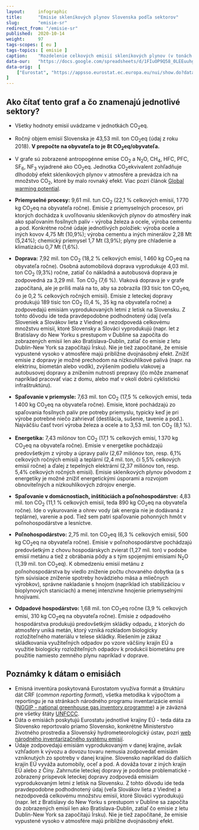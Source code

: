 ```yaml
---
layout:     infographic
title:      "Emisie skleníkových plynov Slovenska podľa sektorov"
slug:       "emisie-sr"
redirect_from: "/emisie-sr"
published:  2020-10-14
weight:     97
tags-scopes: [ eu ]
tags-topics: [ emisie ]
caption:    "Rozdelenie celkových emisií skleníkových plynov (v tonách CO2<sub>2</sub> ekvivalentu) na Slovensku za v jednotlivých sektoroch za rok 2018. Ročný objem emisií Slovenska je 43,53 mil. ton. V prepočte na obyvateľa to je 8t CO2<sub>2</sub> eq na obyvateľa."
data-our:   "https://docs.google.com/spreadsheets/d/1FIuOP9Q58_0LEEuuhggXpuAnvRcs13e8H1buZKWJB3Y/edit?usp=sharing"
data-orig:  [
    ["Eurostat", "https://appsso.eurostat.ec.europa.eu/nui/show.do?dataset=env_air_gge&lang=en"]
]
---
```


## Ako čítať tento graf a čo znamenajú jednotlivé sektory?

* Všetky hodnoty emisií uvádzame v jednotkách <glossary id="co2eq">CO<sub>2</sub>eq</glossary>.
* Ročný objem emisií Slovenska je 43,53 mil. ton CO<sub>2</sub>eq (údaj z roku 2018). __V prepočte na obyvateľa to je 8t CO<sub>2</sub>eq/obyvateľa.__
* V grafe sú zobrazené <glossary id="antropogennesklenikoveplyny">antropogénne emise</glossary> CO<sub>2</sub> a N<sub>2</sub>O, CH<sub>4</sub>, HFC, PFC, SF<sub>6</sub>, NF<sub>3</sub> vyjadrené ako <glossary id="co2eq">CO<sub>2</sub>eq</glossary>. Jednotka CO<sub>2</sub>ekvivalent zohľadňuje dlhodobý efekt skleníkových plynov v atmosfére a prevádza ich na množstvo CO<sub>2</sub>, ktoré by malo rovnaký efekt. Viac pozri článok [Global warming potential](https://en.wikipedia.org/wiki/Global_warming_potential).
* __Priemyselné procesy:__ 9,61 mil. tun CO<sub>2</sub> (22,1 % celkových emisií, 1&thinsp;770 kg CO<sub>2</sub>eq na obyvateľa ročne). Emisie z priemyselných procesov, pri ktorých dochádza k uvoľňovaniu skleníkových plynov do atmosféry inak ako spaľovaním fosílnych palív - výroba železa a ocele, výroba cementu a pod. Konkrétne ročné údaje jednotlivých položiek: výroba ocele a iných kovov 4,75 Mt (10,9%); výroba cementu a iných minerálov 2,28 Mt (5,24%); chemický priemysel 1,7 Mt (3,9%); plyny pre chladenie a klimatizáciu 0,7 Mt (1,6%).
* __Doprava:__ 7,92 mil. ton CO<sub>2</sub> (18,2 % celkových emisí, 1&thinsp;460 kg CO<sub>2</sub>eq na obyvateľa ročne). Osobná automobilová doprava vyprodukuje 4,03 mil. ton CO<sub>2</sub> (9,3%) ročne, zatiaľ čo nákladná a autobusová doprava je zodpovedná za 3,29 mil. Ton CO<sub>2</sub> (7,6 %). Vlaková doprava je v grafe započítaná, ale je príliš malá na to, aby sa zobrazila (93 tisíc ton CO<sub>2</sub>eq, čo je 0,2 % celkových ročných emisií). Emisie z leteckej dopravy produkujú 189 tisíc ton CO<sub>2</sub> (0,4 %, 35 kg na obyvateľa ročne) a zodpovedajú emisiám vyprodukovaných letmi z letísk na Slovensku. Z tohto dôvodu ide teda pravdepodobne podhodnotený údaj (veľa Sloveniek a Slovákov lieta z Viedne) a nezodpovedá celkovému množstvu emisií, ktoré Slovensky a Slováci vyprodukujú (napr. let z Bratislavy do New Yorku s prestupom v Dubline sa započíta do zobrazených emisií len ako Bratislava-Dublin, zatiaľ čo emisie z letu Dublin-New York sa započítajú Írsku). Nie je tiež započítané, že emisie vypustené vysoko v atmosfére majú približne dvojnásobný efekt. Znížiť emisie z dopravy je možné prechodom na nízkouhlíkové palivá (napr. na elektrinu, biometán alebo vodík), zvýšením podielu vlakovej a autobusovej dopravy a znížením nutnosti prepravy (čo môže znamenať napríklad pracovať viac z domu, alebo mať v okolí dobrú cyklistickú infraštruktúru).

* __Spaľovanie v priemysle:__ 7,63 mil. ton CO<sub>2</sub> (17,5 % celkových emisí, teda 1&thinsp;400 kg CO<sub>2</sub>eq na obyvateľa ročne). Emisie, ktoré pochádzajú zo spaľovania fosílnych palív pre potreby priemyslu, typicky keď je pri výrobe potrebné niečo zahrievať (destilácia, sušenie, tavenie a pod.). Najväčšiu časť tvorí výroba železa a ocele a to 3,53 mil. ton CO<sub>2</sub> (8,1 %).
* __Energetika:__ 7,43 milónov ton CO<sub>2</sub> (17,1 % celkových emisí, 1&thinsp;370 kg CO<sub>2</sub>eq na obyvateľa ročne). Emisie v energetike pochádzajú predovšetkým z výroby a úpravy palív (2,67 miliónov ton, resp. 6,1% celkových ročných emisií) a teplární (2,4 mil. ton, či 5,5% celkových emisií ročne) a ďalej z tepelných elektrární (2,37 miliónov ton, resp. 5,4% celkových ročných emisií). Emisie skleníkových plynov pôvodom z energetiky je možné znížiť energetickými úsporami a rozvojom obnoviteľných a nízkouhlíkových zdrojov energie.
* __Spaľovanie v domácnostiach, inštitúciách a poľnohospodárstve:__ 4,83 mil. ton CO<sub>2</sub> (11,1 % celkových emisií, teda 890 kg CO<sub>2</sub>eq na obyvateľa ročne). Ide o vykurovanie a ohrev vody (ak energia nie je dodávaná z teplárne), varenie a pod. Tiež sem patrí spaľovanie pohonných hmôt v poľnohospodárstve a lesníctve.
* __Poľnohospodárstvo:__ 2,75 mil. ton CO<sub>2</sub>eq (6,3 % celkových emisií, 500 kg CO<sub>2</sub>eq na obyvateľa ročne). Emisie v poľnohospodárstve pochádzajú predovšetkým z chovu hospodárskych zvierat (1,27 mil. ton) v podobe emisií  metánu a tiež z obrábania pôdy a s tým spojenými emisiami N<sub>2</sub>O (1,39 mil. ton CO<sub>2</sub>eq). K obmedzeniu emisií metánu z poľnohospodárstva by viedlo zníženie počtu chovaného dobytka (a s tým súvisiace zníženie spotreby hovädzieho mäsa a mliečnych výrobkov), správne nakladanie s hnojom (napríklad ich stabilizáciou v bioplynových staniciach) a menej intenzívne hnojenie priemyselnými hnojivami.
* __Odpadové hospodárstvo:__ 1,68 mil. ton CO<sub>2</sub>eq ročne (3,9 % celkových emisí, 310 kg CO<sub>2</sub>eq na obyvateľa ročne). Emisie z odpadového hospodárstva produkujú predovšetkým skládky odpadu, z ktorých do atmosféry uniká metán, ktorý vzniká rozkladom biologicky rozložiteľného materiálu v telese skládky. Riešením je zákaz skládkovania využiteľných odpadov po vzore väčšiny krajín EÚ a využitie biologicky rozložiteľných odpadov k produkcii biometánu pre použitie namiesto zemného plynu napríklad v doprave.

## Poznámky k dátam o emisiách

* Emisná inventúra poskytovaná Eurostatom využíva formát a štruktúru dát CRF (*common reporting format*), všetka metodika k výpočtom a reportingu je na stránkach národného programu inventarizácie emisií ([NGGIP - national greenhouse gas inventory programme](https://www.ipcc-nggip.iges.or.jp/)) a je záväzná pre všetky štáty [UNFCCC](https://cs.wikipedia.org/wiki/R%C3%A1mcov%C3%A1_%C3%BAmluva_OSN_o_zm%C4%9Bn%C4%9B_klimatu).
* Dáta o emisiách poskytujú Eurostatu jednotlivé krajiny EÚ - teda dáta za Slovensko reportovalo priamo Slovensko, konkrétne Ministerstvo životného prostredia a Slovenský hydrometeorologický ústav, pozri [web národného inventarizačného systému emisií](https://ghg-inventory.shmu.sk/main.php).
* Údaje zodpovedajú emisiám vyprodukovaným v danej krajine, avšak vzhľadom k vývozu a dovozu tovaru nemusia zodpovedať emisiám vzniknutých zo spotreby v danej krajine. Slovensko napríklad do ďalších krajín EÚ vyváža automobily, oceľ a pod. A dováža tovar z iných krajín EÚ alebo z Číny. Zahrnutie leteckej dopravy je podobne problematické - zobrazený príspevok leteckej dopravy zodpovedá emisiám vyprodukovaným letmi z letísk na Slovensku. Z tohto dôvodu ide teda pravdepodobne podhodnotený údaj (veľa Slovákov lieta z Viedne) a nezodpovedá celkovému množstvu emisií, ktoré Slováci vyprodukujú (napr. let z Bratislavy do New Yorku s prestupom v Dubline sa započíta do zobrazených emisií len ako Bratislava-Dublin, zatiaľ čo emisie z letu Dublin-New York sa započítajú Írsku). Nie je tiež započítané, že emisie vypustené vysoko v atmosfére majú približne dvojnásobný efekt. 
